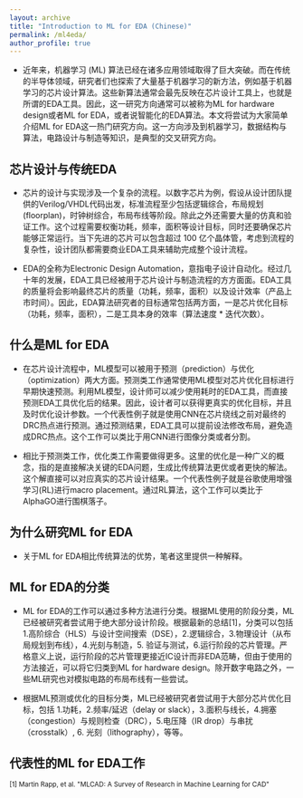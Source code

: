 ```yaml
---
layout: archive
title: "Introduction to ML for EDA (Chinese)"
permalink: /ml4eda/
author_profile: true
---
```


* 近年来，机器学习 (ML) 算法已经在诸多应用领域取得了巨大突破。而在传统的半导体领域，研究者们也探索了大量基于机器学习的新方法，例如基于机器学习的芯片设计算法。这些新算法通常会最先反映在芯片设计工具上，也就是所谓的EDA工具。因此，这一研究方向通常可以被称为ML for hardware design或者ML for EDA，或者说智能化的EDA算法。本文将尝试为大家简单介绍ML for EDA这一热门研究方向。这一方向涉及到机器学习，数据结构与算法，电路设计与制造等知识，是典型的交叉研究方向。

## 芯片设计与传统EDA

* 芯片的设计与实现涉及一个复杂的流程。以数字芯片为例，假设从设计团队提供的Verilog/VHDL代码出发，标准流程至少包括逻辑综合，布局规划 (floorplan)，时钟树综合，布局布线等阶段。除此之外还需要大量的仿真和验证工作。这个过程需要权衡功耗，频率，面积等设计目标，同时还要确保芯片能够正常运行。当下先进的芯片可以包含超过 100 亿个晶体管，考虑到流程的复杂性，设计团队都需要商业EDA工具来辅助完成整个设计流程。

* EDA的全称为Electronic Design Automation，意指电子设计自动化。经过几十年的发展，EDA工具已经被用于芯片设计与制造流程的方方面面。EDA工具的质量将会影响最终芯片的质量（功耗，频率，面积）以及设计效率（产品上市时间）。因此，EDA算法研究者的目标通常包括两方面，一是芯片优化目标（功耗，频率，面积），二是工具本身的效率（算法速度 * 迭代次数）。

## 什么是ML for EDA

* 在芯片设计流程中，ML模型可以被用于预测（prediction）与优化（optimization）两大方面。预测类工作通常使用ML模型对芯片优化目标进行早期快速预测。利用ML模型，设计师可以减少使用耗时的EDA工具，而直接预测EDA工具优化后的结果。因此，设计者可以获得更真实的优化目标，并且及时优化设计参数。一个代表性例子就是使用CNN在芯片绕线之前对最终的DRC热点进行预测。通过预测结果，EDA工具可以提前设法修改布局，避免造成DRC热点。这个工作可以类比于用CNN进行图像分类或者分割。

* 相比于预测类工作，优化类工作需要做得更多。这里的优化是一种广义的概念，指的是直接解决关键的EDA问题，生成比传统算法更优或者更快的解法。这个解直接可以对应真实的芯片设计结果。一个代表性例子就是谷歌使用增强学习(RL)进行macro placement。通过RL算法，这个工作可以类比于AlphaGO进行围棋落子。

## 为什么研究ML for EDA

* 关于ML for EDA相比传统算法的优势，笔者这里提供一种解释。

## ML for EDA的分类

* ML for EDA的工作可以通过多种方法进行分类。根据ML使用的阶段分类，ML已经被研究者尝试用于绝大部分设计阶段。根据最新的总结[1]，分类可以包括 1.高阶综合（HLS）与设计空间搜索（DSE），2.逻辑综合，3.物理设计（从布局规划到布线），4.光刻与制造，5. 验证与测试，6.运行阶段的芯片管理。严格意义上说，运行阶段的芯片管理更接近IC设计而非EDA范畴，但由于使用的方法接近，可以将它归类到ML for hardware design。除开数字电路之外，一些ML研究也对模拟电路的布局布线有一些尝试。

* 根据ML预测或优化的目标分类，ML已经被研究者尝试用于大部分芯片优化目标，包括 1.功耗，2.频率/延迟（delay or slack），3.面积与线长，4.拥塞（congestion）与规则检查（DRC），5.电压降（IR drop）与串扰（crosstalk）, 6. 光刻（lithography），等等。

## 代表性的ML for EDA工作

<sup> [1] Martin Rapp, et al. "MLCAD: A Survey of Research in Machine Learning for CAD" </sup>



